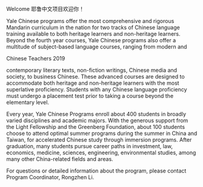
Welcome 耶鲁中文项目欢迎你！

Yale Chinese programs offer the most comprehensive and rigorous Mandarin curriculum in the nation for two tracks of Chinese language training available to both heritage learners and non-heritage learners. Beyond the fourth year courses, Yale Chinese programs also offer a multitude of subject-based language courses, ranging from modern and

Chinese Teachers 2019

contemporary literary texts, non-fiction writings, Chinese media and society, to business Chinese. These advanced courses are designed to accommodate both heritage and non-heritage learners with the most superlative proficiency. Students with any Chinese language proficiency must undergo a placement test prior to taking a course beyond the elementary level.

Every year, Yale Chinese Programs enroll about 400 students in broadly varied disciplines and academic majors. With the generous support from the Light Fellowship and the Greenberg Foundation, about 100 students choose to attend optimal summer programs during the summer in China and Taiwan, for accelerated Chinese study through immersion programs. After graduation, many students pursue career paths in investment, law, economics, medicine, sciences, engineering, environmental studies, among many other China-related fields and areas.

For questions or detailed information about the program, please contact Program Coordinator, Rongzhen Li.

